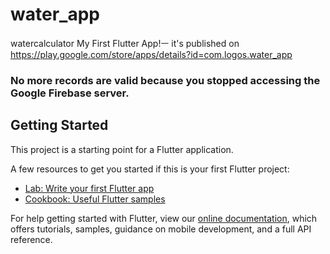 # water_app

watercalculator
My First Flutter App!ㅡ
it's published on https://play.google.com/store/apps/details?id=com.logos.water_app

### No more records are valid because you stopped accessing the Google Firebase server.
## Getting Started

This project is a starting point for a Flutter application.

A few resources to get you started if this is your first Flutter project:

- [Lab: Write your first Flutter app](https://flutter.dev/docs/get-started/codelab)
- [Cookbook: Useful Flutter samples](https://flutter.dev/docs/cookbook)

For help getting started with Flutter, view our
[online documentation](https://flutter.dev/docs), which offers tutorials,
samples, guidance on mobile development, and a full API reference.
